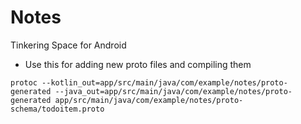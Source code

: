 # Notes
 Tinkering Space for Android

 * Use this for adding new proto files and compiling them 
 ```
 protoc --kotlin_out=app/src/main/java/com/example/notes/proto-generated --java_out=app/src/main/java/com/example/notes/proto-generated app/src/main/java/com/example/notes/proto-schema/todoitem.proto
```

